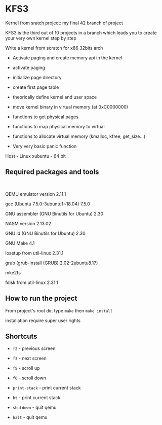 <h1>KFS3</h1>
<p>Kernel from sratch project: my final 42 branch of project</p>
<p>KFS3 is the third out of 10 projects in a branch which leads you to create your very own kernel step by step</p>
<p>Write a kernel from scratch for x86 32bits arch</p>

<ul>
  <li><p>Activate paging and create memory api in the kernel</p></li>
  <li><p>activate paging</p></li>
  <li><p>initialize page directory</p></li>
  <li><p>create first page table</p></li>
  <li><p>theorically define kernel and user space</p></li>
  <li><p>move kernel binary in virtual memory (at 0xC0000000)</p></li>
  <li><p>functions to get physical pages</p></li>
  <li><p>functions to map physical memory to virtual</p></li>
  <li><p>functions to allocate virtual memory (kmalloc, kfree, get_size...)</p></li>
  <li><p>Very very basic panic function</p></li>
</ul>

Host - Linux xubuntu - 64 bit

<h2>Required packages and tools</h2>
<br />
<p>QEMU emulator version 2.11.1</p>
<p>gcc (Ubuntu 7.5.0-3ubuntu1~18.04) 7.5.0</p>
<p>GNU assembler (GNU Binutils for Ubuntu) 2.30</p>
<p>NASM version 2.13.02</p>
<p>GNU ld (GNU Binutils for Ubuntu) 2.30</p>
<p>GNU Make 4.1</p>
<p>losetup from util-linux 2.31.1</p>
<p>grub (grub-install (GRUB) 2.02-2ubuntu8.17)</p>
<p>mke2fs</p>
<p>fdisk from util-linux 2.31.1</p>

<h2>How to run the project</h2>
<p>From project's root dir, type <code>make</code> then <code>make install</code></p>
<p>installation require super user rights</p>

<h2>Shortcuts</h2>
<ul>
<li><p><code>f2</code> - previous screen</p></li>
<li><p><code>f3</code> - next screen</p></li>
<li><p><code>f5</code> - scroll up</p></li>
<li><p><code>f6</code> - scroll down</p></li>
<li><p><code>print-stack</code> - print current stack</p></li>
<li><p><code>bt</code> - print current stack</p></li>
<li><p><code>shutdown</code> - quit qemu</p></li>
<li><p><code>halt</code> - quit qemu</p></li>
</ul>
